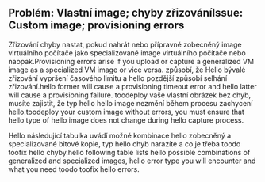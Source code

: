 ## <a name="issue-custom-image-provisioning-errors"></a><span data-ttu-id="032a7-101">Problém: Vlastní image; chyby zřizování</span><span class="sxs-lookup"><span data-stu-id="032a7-101">Issue: Custom image; provisioning errors</span></span>
<span data-ttu-id="032a7-102">Zřizování chyby nastat, pokud nahrát nebo přípravné zobecněný image virtuálního počítače jako specializované image virtuálního počítače nebo naopak.</span><span class="sxs-lookup"><span data-stu-id="032a7-102">Provisioning errors arise if you upload or capture a generalized VM image as a specialized VM image or vice versa.</span></span> <span data-ttu-id="032a7-103">způsobí, že Hello bývalé zřizování vypršení časového limitu a hello pozdější způsobí selhání zřizování.</span><span class="sxs-lookup"><span data-stu-id="032a7-103">hello former will cause a provisioning timeout error and hello latter will cause a provisioning failure.</span></span> <span data-ttu-id="032a7-104">toodeploy vaše vlastní obrázek bez chyb, musíte zajistit, že typ hello hello image nezmění během procesu zachycení hello.</span><span class="sxs-lookup"><span data-stu-id="032a7-104">toodeploy your custom image without errors, you must ensure that hello type of hello image does not change during hello capture process.</span></span>

<span data-ttu-id="032a7-105">Hello následující tabulka uvádí možné kombinace hello zobecněný a specializované bitové kopie, typ hello chyb narazíte a co je třeba toodo toofix hello chyby.</span><span class="sxs-lookup"><span data-stu-id="032a7-105">hello following table lists hello possible combinations of generalized and specialized images, hello error type you will encounter and what you need toodo toofix hello errors.</span></span>

